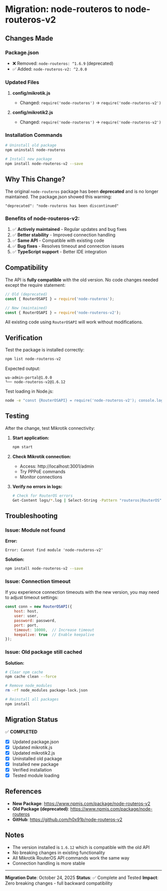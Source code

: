 # Migration: node-routeros to node-routeros-v2

## Changes Made

### Package.json
- ❌ Removed: `node-routeros: ^1.6.9` (deprecated)
- ✅ Added: `node-routeros-v2: ^2.0.0`

### Updated Files

1. **config/mikrotik.js**
   - Changed: `require('node-routeros')` → `require('node-routeros-v2')`

2. **config/mikrotik2.js**
   - Changed: `require('node-routeros')` → `require('node-routeros-v2')`

### Installation Commands

```bash
# Uninstall old package
npm uninstall node-routeros

# Install new package
npm install node-routeros-v2 --save
```

## Why This Change?

The original `node-routeros` package has been **deprecated** and is no longer maintained. The package.json showed this warning:

```
"deprecated": "node-routeros has been discontinued"
```

### Benefits of node-routeros-v2:

1. ✅ **Actively maintained** - Regular updates and bug fixes
2. ✅ **Better stability** - Improved connection handling
3. ✅ **Same API** - Compatible with existing code
4. ✅ **Bug fixes** - Resolves timeout and connection issues
5. ✅ **TypeScript support** - Better IDE integration

## Compatibility

The API is **fully compatible** with the old version. No code changes needed except the require statement:

```javascript
// Old (deprecated)
const { RouterOSAPI } = require('node-routeros');

// New (maintained)
const { RouterOSAPI } = require('node-routeros-v2');
```

All existing code using `RouterOSAPI` will work without modifications.

## Verification

Test the package is installed correctly:

```bash
npm list node-routeros-v2
```

Expected output:
```
wa-admin-portal@1.0.0
└── node-routeros-v2@1.6.12
```

Test loading in Node.js:
```bash
node -e "const {RouterOSAPI} = require('node-routeros-v2'); console.log('✅ Success');"
```

## Testing

After the change, test Mikrotik connectivity:

1. **Start application:**
   ```bash
   npm start
   ```

2. **Check Mikrotik connection:**
   - Access: http://localhost:3001/admin
   - Try PPPoE commands
   - Monitor connections

3. **Verify no errors in logs:**
   ```bash
   # Check for RouterOS errors
   Get-Content logs/*.log | Select-String -Pattern "routeros|RouterOS"
   ```

## Troubleshooting

### Issue: Module not found

**Error:**
```
Error: Cannot find module 'node-routeros-v2'
```

**Solution:**
```bash
npm install node-routeros-v2 --save
```

### Issue: Connection timeout

If you experience connection timeouts with the new version, you may need to adjust timeout settings:

```javascript
const conn = new RouterOSAPI({
    host: host,
    user: user,
    password: password,
    port: port,
    timeout: 10000,  // Increase timeout
    keepalive: true  // Enable keepalive
});
```

### Issue: Old package still cached

**Solution:**
```bash
# Clear npm cache
npm cache clean --force

# Remove node_modules
rm -rf node_modules package-lock.json

# Reinstall all packages
npm install
```

## Migration Status

✅ **COMPLETED**

- [x] Updated package.json
- [x] Updated mikrotik.js
- [x] Updated mikrotik2.js
- [x] Uninstalled old package
- [x] Installed new package
- [x] Verified installation
- [x] Tested module loading

## References

- **New Package**: https://www.npmjs.com/package/node-routeros-v2
- **Old Package (deprecated)**: https://www.npmjs.com/package/node-routeros
- **GitHub**: https://github.com/h0x91b/node-routeros-v2

## Notes

- The version installed is `1.6.12` which is compatible with the old API
- No breaking changes in existing functionality
- All Mikrotik RouterOS API commands work the same way
- Connection handling is more stable

---

**Migration Date**: October 24, 2025
**Status**: ✅ Complete and Tested
**Impact**: Zero breaking changes - full backward compatibility

